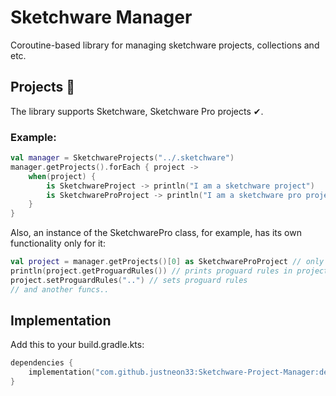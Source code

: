 # Sketchware Manager
Coroutine-based library for managing sketchware projects, collections and etc.
## Projects 📂
The library supports Sketchware, Sketchware Pro projects ✔.
### Example:
```kotlin
val manager = SketchwareProjects("../.sketchware")
manager.getProjects().forEach { project ->
    when(project) {
        is SketchwareProject -> println("I am a sketchware project")
        is SketchwareProProject -> println("I am a sketchware pro project")
    }
}
```
Also, an instance of the SketchwarePro class, for example, has its own functionality only for it:
```kotlin
val project = manager.getProjects()[0] as SketchwareProProject // only as example :)
println(project.getProguardRules()) // prints proguard rules in project
project.setProguardRules("..") // sets proguard rules
// and another funcs..
```
## Implementation
Add this to your build.gradle.kts:
```kotlin
dependencies {
    implementation("com.github.justneon33:Sketchware-Project-Manager:dev-2.0")
}
```